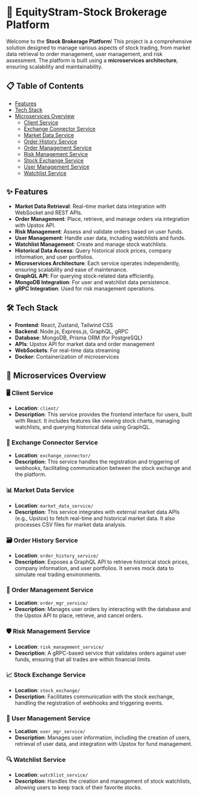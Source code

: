 # 🏦 EquityStram-Stock Brokerage Platform

Welcome to the **Stock Brokerage Platform**! This project is a comprehensive solution designed to manage various aspects of stock trading, from market data retrieval to order management, user management, and risk assessment. The platform is built using a **microservices architecture**, ensuring scalability and maintainability.


## 📋 Table of Contents
- [Features](#features)
- [Tech Stack](#tech-stack)
- [Microservices Overview](#microservices-overview)
  - [Client Service](#client-service)
  - [Exchange Connector Service](#exchange-connector-service)
  - [Market Data Service](#market-data-service)
  - [Order History Service](#order-history-service)
  - [Order Management Service](#order-management-service)
  - [Risk Management Service](#risk-management-service)
  - [Stock Exchange Service](#stock-exchange-service)
  - [User Management Service](#user-management-service)
  - [Watchlist Service](#watchlist-service)

## ✨ Features

- **Market Data Retrieval**: Real-time market data integration with WebSocket and REST APIs.
- **Order Management**: Place, retrieve, and manage orders via integration with Upstox API.
- **Risk Management**: Assess and validate orders based on user funds.
- **User Management**: Handle user data, including watchlists and funds.
- **Watchlist Management**: Create and manage stock watchlists.
- **Historical Data Access**: Query historical stock prices, company information, and user portfolios.
- **Microservices Architecture**: Each service operates independently, ensuring scalability and ease of maintenance.
- **GraphQL API**: For querying stock-related data efficiently.
- **MongoDB Integration**: For user and watchlist data persistence.
- **gRPC Integration**: Used for risk management operations.

## 🛠️ Tech Stack

- **Frontend**: React, Zustand, Tailwind CSS
- **Backend**: Node.js, Express.js, GraphQL, gRPC
- **Database**: MongoDB, Prisma ORM (for PostgreSQL)
- **APIs**: Upstox API for market data and order management
- **WebSockets**: For real-time data streaming
- **Docker**: Containerization of microservices

## 🧩 Microservices Overview

### 🖥️ Client Service
- **Location**: `client/`
- **Description**: This service provides the frontend interface for users, built with React. It includes features like viewing stock charts, managing watchlists, and querying historical data using GraphQL.

### 🔗 Exchange Connector Service
- **Location**: `exchange_connector/`
- **Description**: This service handles the registration and triggering of webhooks, facilitating communication between the stock exchange and the platform.

### 📊 Market Data Service
- **Location**: `market_data_service/`
- **Description**: This service integrates with external market data APIs (e.g., Upstox) to fetch real-time and historical market data. It also processes CSV files for market data analysis.

### 🗃️ Order History Service
- **Location**: `order_history_service/`
- **Description**: Exposes a GraphQL API to retrieve historical stock prices, company information, and user portfolios. It serves mock data to simulate real trading environments.

### 📑 Order Management Service
- **Location**: `order_mgr_service/`
- **Description**: Manages user orders by interacting with the database and the Upstox API to place, retrieve, and cancel orders.

### 🛡️ Risk Management Service
- **Location**: `risk_management_service/`
- **Description**: A gRPC-based service that validates orders against user funds, ensuring that all trades are within financial limits.

### 📈 Stock Exchange Service
- **Location**: `stock_exchange/`
- **Description**: Facilitates communication with the stock exchange, handling the registration of webhooks and triggering events.

### 👥 User Management Service
- **Location**: `user_mgr_service/`
- **Description**: Manages user information, including the creation of users, retrieval of user data, and integration with Upstox for fund management.

### 🔍 Watchlist Service
- **Location**: `watchlist_service/`
- **Description**: Handles the creation and management of stock watchlists, allowing users to keep track of their favorite stocks.
